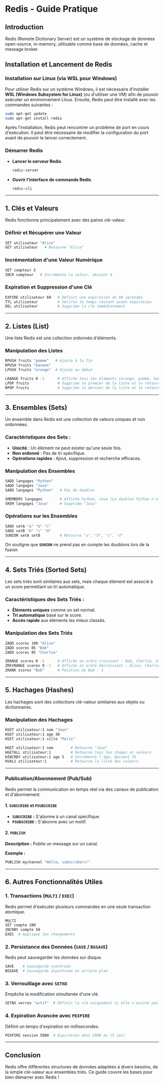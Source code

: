 # Redis - Guide Pratique

## Introduction
Redis (Remote Dictionary Server) est un système de stockage de données open-source, in-memory, utilisable comme base de données, cache et message broker.

## Installation et Lancement de Redis
### Installation sur Linux (via WSL pour Windows)
Pour utiliser Redis sur un système Windows, il est nécessaire d'installer **WSL (Windows Subsystem for Linux)** (ou d'utiliser une VM) afin de pouvoir exécuter un environnement Linux. Ensuite, Redis peut être installé avec les commandes suivantes :

```bash
sudo apt-get update
sudo apt-get install redis
```

Après l'installation, Redis peut rencontrer un problème de port en cours d'exécution. Il peut être nécessaire de modifier la configuration du port avant de pouvoir le lancer correctement.

### Démarrer Redis
- **Lancer le serveur Redis**
  ```bash
  redis-server
  ```
- **Ouvrir l'interface de commande Redis**
  ```bash
  redis-cli
  ```

---

## 1. Clés et Valeurs
Redis fonctionne principalement avec des paires clé-valeur.

### Définir et Récupérer une Valeur
```bash
SET utilisateur "Alice"
GET utilisateur   # Retourne "Alice"
```

### Incrémentation d'une Valeur Numérique
```bash
SET compteur 5
INCR compteur   # Incrémente la valeur, devient 6
```

### Expiration et Suppression d'une Clé
```bash
EXPIRE utilisateur 60   # Définit une expiration de 60 secondes
TTL utilisateur         # Vérifie le temps restant avant expiration
DEL utilisateur         # Supprime la clé immédiatement
```

---

## 2. Listes (List)
Une liste Redis est une collection ordonnée d'éléments.

### Manipulation des Listes
```bash
RPUSH fruits "pomme"   # Ajoute à la fin
RPUSH fruits "banane"
LPUSH fruits "orange"  # Ajoute au début

LRANGE fruits 0 -1      # Affiche tous les éléments (orange, pomme, banane)
LPOP fruits             # Supprime le premier de la liste et le retourne (ici c'est orange)
RPOP fruits             # Supprime le dernier de la liste et le retourne (ici c'est banane)
```

---

## 3. Ensembles (Sets)
Un ensemble dans Redis est une collection de valeurs uniques et non ordonnées.

### Caractéristiques des Sets :
- **Unicité** : Un élément ne peut exister qu'une seule fois.
- **Non ordonné** : Pas de tri spécifique.
- **Opérations rapides** : Ajout, suppression et recherche efficaces.

### Manipulation des Ensembles
```bash
SADD langages "Python"
SADD langages "Java"
SADD langages "Python"   # Pas de doublon

SMEMBERS langages        # Affiche Python, Java (Le doublon Python n'a donc pas été pris en compte)
SREM langages "Java"     # Supprime "Java"
```

### Opérations sur les Ensembles
```bash
SADD setA "a" "b" "c"
SADD setB "b" "c" "d"
SUNION setA setB         # Retourne "a", "b", "c", "d"
```
On souligne que **`SUNION`** ne prend pas en compte les doublons lors de la fusion

---

## 4. Sets Triés (Sorted Sets)
Les sets triés sont similaires aux sets, mais chaque élément est associé à un score permettant un tri automatique.

### Caractéristiques des Sets Triés :
- **Éléments uniques** comme un set normal.
- **Tri automatique** basé sur le score.
- **Accès rapide** aux éléments les mieux classés.

### Manipulation des Sets Triés
```bash
ZADD scores 100 "Alice"
ZADD scores 85 "Bob"
ZADD scores 95 "Charlie"

ZRANGE scores 0 -1      # Affiche en ordre croissant : Bob, Charlie, Alice
ZREVRANGE scores 0 -1   # Affiche en ordre décroissant : Alice, Charlie, Bob
ZRANK scores "Bob"      # Position de Bob : 1
```

---

## 5. Hachages (Hashes)
Les hachages sont des collections clé-valeur similaires aux objets ou dictionnaires.

### Manipulation des Hachages
```bash
HSET utilisateur:1 nom "Jean"
HSET utilisateur:1 age 30
HSET utilisateur:1 ville "Paris"

HGET utilisateur:1 nom        # Retourne "Jean"
HGETALL utilisateur:1         # Retourne tous les champs et valeurs
HINCRBY utilisateur:1 age 5   # Incrémente l'âge, devient 35
HVALS utilisateur:1           # Retourne la liste des valeurs
```

---

### Publication/Abonnement (Pub/Sub)
Redis permet la communication en temps réel via des canaux de publication et d'abonnement.

#### 1. `SUBSCRIBE` et `PSUBSCRIBE`
- **`SUBSCRIBE` :** S'abonne à un canal spécifique.
- **`PSUBSCRIBE` :** S'abonne avec un motif.

#### 2. `PUBLISH`
**Description :** Publie un message sur un canal.

**Exemple :**
```bash
PUBLISH mychannel "Hello, subscribers!"
```

---

## 6. Autres Fonctionnalités Utiles

### 1. Transactions (`MULTI` / `EXEC`)
Redis permet d'exécuter plusieurs commandes en une seule transaction atomique.
```bash
MULTI
SET compte 100
INCRBY compte 50
EXEC  # Applique les changements
```

### 2. Persistance des Données (`SAVE` / `BGSAVE`)
Redis peut sauvegarder les données sur disque.
```bash
SAVE    # Sauvegarde synchrone
BGSAVE  # Sauvegarde asynchrone en arrière-plan
```

### 3. Verrouillage avec `SETNX`
Empêche la modification simultanée d'une clé.
```bash
SETNX verrou "actif"  # Définit la clé uniquement si elle n'existe pas
```

### 4. Expiration Avancée avec `PEXPIRE`
Définit un temps d'expiration en millisecondes.
```bash
PEXPIRE session 5000  # Expiration dans 5000 ms (5 sec)
```

---

## Conclusion
Redis offre différentes structures de données adaptées à divers besoins, de la simple clé-valeur aux ensembles triés. Ce guide couvre les bases pour bien démarrer avec Redis !


